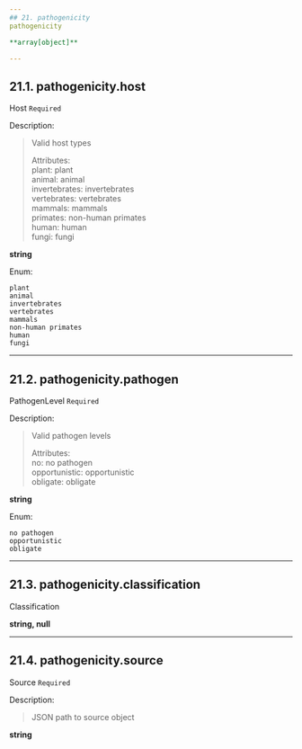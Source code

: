 ```yaml
---
## 21. pathogenicity
pathogenicity  

**array[object]**

---
```

## 21.1. pathogenicity.host
Host  `Required`

Description:
> Valid host types  
>  
> Attributes:  
>     plant: plant  
>     animal: animal  
>     invertebrates: invertebrates  
>     vertebrates: vertebrates  
>     mammals: mammals  
>     primates: non-human primates  
>     human: human  
>     fungi: fungi  

**string**

Enum:

	plant
	animal
	invertebrates
	vertebrates
	mammals
	non-human primates
	human
	fungi

---
## 21.2. pathogenicity.pathogen
PathogenLevel  `Required`

Description:
> Valid pathogen levels  
>  
> Attributes:  
>     no: no pathogen  
>     opportunistic: opportunistic  
>     obligate: obligate  

**string**

Enum:

	no pathogen
	opportunistic
	obligate

---
## 21.3. pathogenicity.classification
Classification  

**string, null**

---
## 21.4. pathogenicity.source
Source  `Required`

Description:
> JSON path to source object  

**string**
